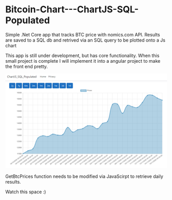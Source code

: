 # Bitcoin-Chart---ChartJS-SQL-Populated
Simple .Net Core app that tracks BTC price with nomics.com API. Results are saved to a SQL db and retrived via an SQL query to be plotted onto a Js chart

This app is still under development, but has core functionality. When this small project is complete I will implement it into a angular project to make the front end pretty.


![](Screenshots/BtcChart.PNG)

GetBtcPrices function needs to be modified via JavaScirpt to retrieve daily results.

Watch this space :) 
